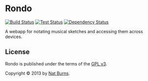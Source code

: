 Rondo
=====

[![Build Status](https://travis-ci.org/burnnat/rondo.png)](https://travis-ci.org/burnnat/rondo) [![Test Status](https://saucelabs.com/buildstatus/rondo)](https://saucelabs.com/u/rondo) [![Dependency Status](https://gemnasium.com/burnnat/rondo.png)](https://gemnasium.com/burnnat/rondo)

A webapp for notating musical sketches and accessing them across devices.

License
-------

Rondo is published under the terms of the [GPL v3](http://opensource.org/licenses/GPL-3.0).

Copyright &copy; 2013 by [Nat Burns](https://github.com/burnnat).
